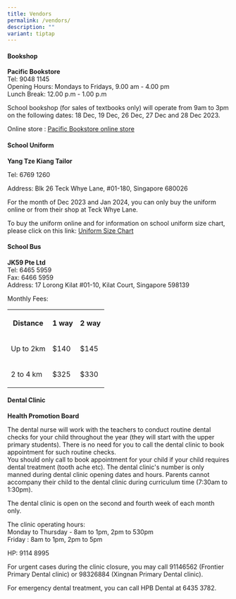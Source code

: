 ```yaml
---
title: Vendors
permalink: /vendors/
description: ""
variant: tiptap
---
```

<h4>Bookshop</h4><p><strong>Pacific Bookstore</strong><br>Tel: 9048 1145<br>Opening Hours: Mondays to Fridays, 9.00 am - 4.00 pm<br>Lunch Break: 12.00 p.m - 1.00 p.m</p><p>School bookshop (for sales of textbooks only) will operate from 9am to 3pm on the following dates: 18 Dec, 19 Dec, 26 Dec, 27 Dec and 28 Dec 2023.</p><p>Online store : <a href="https://www.pacificbookstores.com/" rel="noopener noreferrer nofollow" target="_blank">Pacific Bookstore online store</a></p><h4>School Uniform</h4><p><strong>Yang Tze Kiang Tailor</strong></p><p>Tel: 6769 1260</p><p>Address: Blk 26 Teck Whye Lane, #01-180, Singapore 680026</p><p>For the month of Dec 2023 and Jan 2024, you can only buy the uniform online or from their shop at Teck Whye Lane.</p><p>To buy the uniform online and for information on school uniform size chart, please click on this link: <a href="https://www.yangtzekiang.com.sg/eshop/size-chart/" rel="noopener noreferrer nofollow" target="_blank">Uniform Size Chart</a></p><h4>School Bus</h4><p><strong>JK59 Pte Ltd</strong><br>Tel: 6465 5959<br>Fax: 6466 5959<br>Address: 17 Lorong Kilat #01-10, Kilat Court, Singapore 598139</p><p>Monthly Fees:</p><table><tbody><tr><th rowspan="1" colspan="1"><p>Distance</p></th><th rowspan="1" colspan="1"><p>1 way</p></th><th rowspan="1" colspan="1"><p>2 way</p></th></tr><tr><td rowspan="1" colspan="1"><p>Up to 2km</p></td><td rowspan="1" colspan="1"><p>$140</p></td><td rowspan="1" colspan="1"><p>$145</p></td></tr><tr><td rowspan="1" colspan="1"><p>2 to 4 km</p></td><td rowspan="1" colspan="1"><p>$325</p></td><td rowspan="1" colspan="1"><p>$330</p></td></tr></tbody></table><h4>Dental Clinic</h4><p><strong>Health Promotion Board</strong><br></p><p>The dental nurse will work with the teachers to conduct routine dental checks for your child throughout the year (they will start with the upper primary students). There is no need for you to call the dental clinic to book appointment for such routine checks.<br>You should only call to book appointment for your child if your child requires dental treatment (tooth ache etc). The dental clinic's number is only manned during dental clinic opening dates and hours. Parents cannot accompany their child to the dental clinic during curriculum time (7:30am to 1:30pm).<br></p><p>The dental clinic is open on the second and fourth week of each month only.</p><p>The clinic operating hours:<br>Monday to Thursday - 8am to 1pm, 2pm to 530pm<br>Friday : 8am to 1pm, 2pm to 5pm</p><p>HP: 9114 8995<br></p><p>For urgent cases during the clinic closure, you may call 91146562 (Frontier Primary Dental clinic) or 98326884 (Xingnan Primary Dental clinic).</p><p>For emergency dental treatment, you can call HPB Dental at 6435 3782.</p>